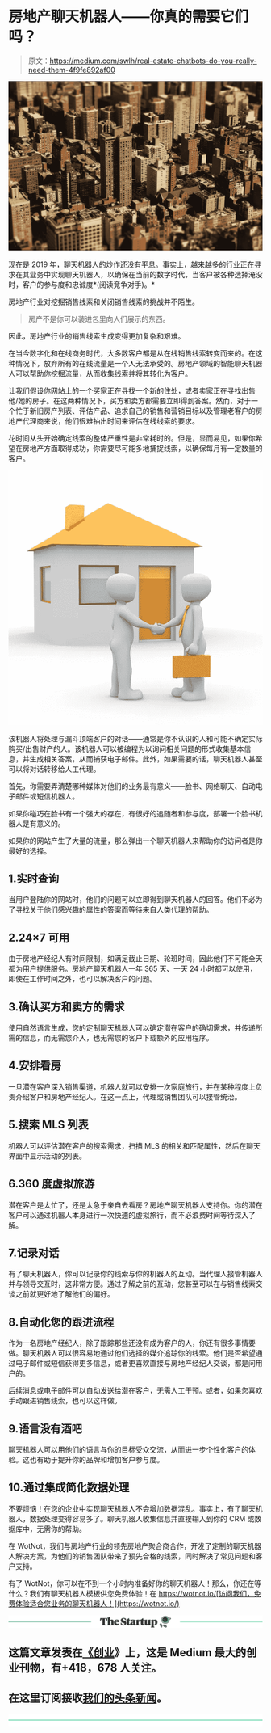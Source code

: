 # 房地产聊天机器人——你真的需要它们吗？

> 原文：<https://medium.com/swlh/real-estate-chatbots-do-you-really-need-them-4f9fe892af00>

![](img/8780f6901bc2a0c49629cd0d0d75d269.png)

现在是 2019 年，聊天机器人的炒作还没有平息。事实上，越来越多的行业正在寻求在其业务中实现聊天机器人，以确保在当前的数字时代，当客户被各种选择淹没时，客户的参与度和忠诚度*(阅读竞争对手)。*

房地产行业对挖掘销售线索和关闭销售线索的挑战并不陌生。

> 房产不是你可以装进包里向人们展示的东西。

因此，房地产行业的销售线索生成变得更加复杂和艰难。

在当今数字化和在线商务时代，大多数客户都是从在线销售线索转变而来的。在这种情况下，放弃所有的在线流量是一个人无法承受的。房地产领域的智能聊天机器人可以帮助你挖掘流量，从而收集线索并将其转化为客户。

让我们假设你网站上的一个买家正在寻找一个新的住处，或者卖家正在寻找出售他/她的房子。在这两种情况下，买方和卖方都需要立即得到答案。然而，对于一个忙于新旧房产列表、评估产品、追求自己的销售和营销目标以及管理老客户的房地产代理商来说，他们很难抽出时间来评估在线线索的要求。

花时间从头开始确定线索的整体严重性是非常耗时的。但是，显而易见，如果你希望在房地产方面取得成功，你需要尽可能多地捕捉线索，以确保每月有一定数量的客户。

![](img/a84d5aa2dce59e0daa78b26e3ad2af06.png)

该机器人将处理与漏斗顶端客户的对话——通常是你不认识的人和可能不确定实际购买/出售财产的人。该机器人可以被编程为以询问相关问题的形式收集基本信息，并生成相关答案，从而捕获电子邮件。此外，如果需要的话，聊天机器人甚至可以将对话转移给人工代理。

首先，你需要弄清楚哪种媒体对他们的业务最有意义——脸书、网络聊天、自动电子邮件或短信机器人。

如果你碰巧在脸书有一个强大的存在，有很好的追随者和参与度，部署一个脸书机器人是有意义的。

如果你的网站产生了大量的流量，那么弹出一个聊天机器人来帮助你的访问者是你最好的选择。

## 1.实时查询

当用户登陆你的网站时，他们的问题可以立即得到聊天机器人的回答。他们不必为了寻找关于他们感兴趣的属性的答案而等待来自人类代理的帮助。

## 2.24×7 可用

由于房地产经纪人有时间限制，如满足截止日期、轮班时间，因此他们不可能全天都为用户提供服务。房地产聊天机器人一年 365 天、一天 24 小时都可以使用，即使在工作时间之外，也可以解决客户的问题。

## 3.确认买方和卖方的需求

使用自然语言生成，您的定制聊天机器人可以确定潜在客户的确切需求，并传递所需的信息，而无需您介入，也无需您的客户下载额外的应用程序。

## 4.安排看房

一旦潜在客户深入销售渠道，机器人就可以安排一次家庭旅行，并在某种程度上负责介绍客户和房地产经纪人。在这一点上，代理或销售团队可以接管统治。

## 5.搜索 MLS 列表

机器人可以评估潜在客户的搜索需求，扫描 MLS 的相关和匹配属性，然后在聊天界面中显示活动的列表。

## 6.360 度虚拟旅游

潜在客户是太忙了，还是太急于亲自去看房？房地产聊天机器人支持你。你的潜在客户可以通过机器人本身进行一次快速的虚拟旅行，而不必浪费时间等待深入了解。

## 7.记录对话

有了聊天机器人，你可以记录你的线索与你的机器人的互动。当代理人接管机器人并与领导交互时，这非常方便。通过了解之前的互动，您甚至可以在与销售线索交谈之前就更好地了解他们的偏好。

## 8.自动化您的跟进流程

作为一名房地产经纪人，除了跟踪那些还没有成为客户的人，你还有很多事情要做。聊天机器人可以很容易地通过他们选择的媒介追踪你的线索。他们是否希望通过电子邮件或短信获得更多信息，或者更喜欢直接与房地产经纪人交谈，都是问用户的。

后续消息或电子邮件可以自动发送给潜在客户，无需人工干预。或者，如果您喜欢手动跟进销售线索，也可以这样做。

## 9.语言没有酒吧

聊天机器人可以用他们的语言与你的目标受众交流，从而进一步个性化客户的体验。这也有助于提升你的品牌和增加客户参与度。

## 10.通过集成简化数据处理

不要烦恼！在您的企业中实现聊天机器人不会增加数据混乱。事实上，有了聊天机器人，数据处理变得容易多了。聊天机器人收集信息并直接输入到你的 CRM 或数据库中，无需你的帮助。

在 WotNot，我们与房地产行业的领先房地产聚合商合作，开发了定制的聊天机器人解决方案，为他们的销售团队带来了预先合格的线索，同时解决了常见问题和客户支持。

有了 WotNot，你可以在不到一个小时内准备好你的聊天机器人！那么，你还在等什么？我们有聊天机器人模板供您免费体验！在 https://wotnot.io/[访问我们，免费体验适合您业务的聊天机器人！](https://wotnot.io/)

[![](img/308a8d84fb9b2fab43d66c117fcc4bb4.png)](https://medium.com/swlh)

## 这篇文章发表在[《创业](https://medium.com/swlh)》上，这是 Medium 最大的创业刊物，有+418，678 人关注。

## 在这里订阅接收[我们的头条新闻](http://growthsupply.com/the-startup-newsletter/)。

[![](img/b0164736ea17a63403e660de5dedf91a.png)](https://medium.com/swlh)